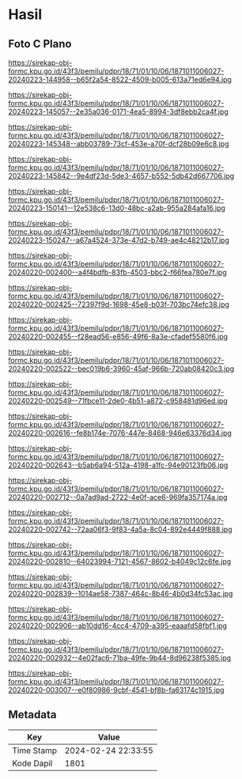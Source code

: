 # Hasil

## Foto C Plano

https://sirekap-obj-formc.kpu.go.id/43f3/pemilu/pdpr/18/71/01/10/06/1871011006027-20240223-144958--b65f2a54-8522-4509-b005-613a71ed6e94.jpg

https://sirekap-obj-formc.kpu.go.id/43f3/pemilu/pdpr/18/71/01/10/06/1871011006027-20240223-145057--2e35a036-0171-4ea5-8994-3df8ebb2ca4f.jpg

https://sirekap-obj-formc.kpu.go.id/43f3/pemilu/pdpr/18/71/01/10/06/1871011006027-20240223-145348--abb03789-73cf-453e-a70f-dcf28b09e6c8.jpg

https://sirekap-obj-formc.kpu.go.id/43f3/pemilu/pdpr/18/71/01/10/06/1871011006027-20240223-145842--9e4df23d-5de3-4657-b552-5db42d667706.jpg

https://sirekap-obj-formc.kpu.go.id/43f3/pemilu/pdpr/18/71/01/10/06/1871011006027-20240223-150141--12e538c6-13d0-48bc-a2ab-955a284afa16.jpg

https://sirekap-obj-formc.kpu.go.id/43f3/pemilu/pdpr/18/71/01/10/06/1871011006027-20240223-150247--a67a4524-373e-47d2-b749-ae4c48212b17.jpg

https://sirekap-obj-formc.kpu.go.id/43f3/pemilu/pdpr/18/71/01/10/06/1871011006027-20240220-002400--a4f4bdfb-83fb-4503-bbc2-f66fea780e7f.jpg

https://sirekap-obj-formc.kpu.go.id/43f3/pemilu/pdpr/18/71/01/10/06/1871011006027-20240220-002425--72397f9d-1698-45e8-b03f-703bc74efc38.jpg

https://sirekap-obj-formc.kpu.go.id/43f3/pemilu/pdpr/18/71/01/10/06/1871011006027-20240220-002455--f28ead56-e856-49f6-8a3e-cfadef5580f6.jpg

https://sirekap-obj-formc.kpu.go.id/43f3/pemilu/pdpr/18/71/01/10/06/1871011006027-20240220-002522--bec019b6-3960-45af-966b-720ab08420c3.jpg

https://sirekap-obj-formc.kpu.go.id/43f3/pemilu/pdpr/18/71/01/10/06/1871011006027-20240220-002549--71fbce11-2de0-4b51-a872-c958481d96ed.jpg

https://sirekap-obj-formc.kpu.go.id/43f3/pemilu/pdpr/18/71/01/10/06/1871011006027-20240220-002616--fe8b174e-7076-447e-8468-946e63376d34.jpg

https://sirekap-obj-formc.kpu.go.id/43f3/pemilu/pdpr/18/71/01/10/06/1871011006027-20240220-002643--b5ab6a94-512a-4198-a1fc-94e90123fb06.jpg

https://sirekap-obj-formc.kpu.go.id/43f3/pemilu/pdpr/18/71/01/10/06/1871011006027-20240220-002712--0a7ad9ad-2722-4e0f-ace6-969fa357174a.jpg

https://sirekap-obj-formc.kpu.go.id/43f3/pemilu/pdpr/18/71/01/10/06/1871011006027-20240220-002742--72aa06f3-9f83-4a5a-8c04-892e4449f888.jpg

https://sirekap-obj-formc.kpu.go.id/43f3/pemilu/pdpr/18/71/01/10/06/1871011006027-20240220-002810--64023994-7121-4567-8602-b4049c12c6fe.jpg

https://sirekap-obj-formc.kpu.go.id/43f3/pemilu/pdpr/18/71/01/10/06/1871011006027-20240220-002839--1014ae58-7387-464c-8b46-4b0d34fc53ac.jpg

https://sirekap-obj-formc.kpu.go.id/43f3/pemilu/pdpr/18/71/01/10/06/1871011006027-20240220-002906--ab10dd16-4cc4-4709-a395-eaaafd58fbf1.jpg

https://sirekap-obj-formc.kpu.go.id/43f3/pemilu/pdpr/18/71/01/10/06/1871011006027-20240220-002932--4e02fac6-71ba-49fe-9b44-8d96238f5385.jpg

https://sirekap-obj-formc.kpu.go.id/43f3/pemilu/pdpr/18/71/01/10/06/1871011006027-20240220-003007--e0f80986-9cbf-4541-bf8b-fa63174c1915.jpg


## Metadata

| Key        | Value               |
| ---------- | ------------------- |
| Time Stamp | 2024-02-24 22:33:55 |
| Kode Dapil | 1801                |



